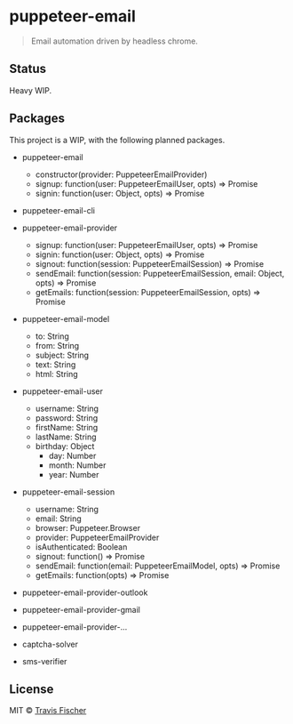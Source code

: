 # puppeteer-email

> Email automation driven by headless chrome.


## Status

Heavy WIP.


## Packages

This project is a WIP, with the following planned packages.

- puppeteer-email
  - constructor(provider: PuppeteerEmailProvider)
  - signup: function(user: PuppeteerEmailUser, opts) => Promise<PuppeteerEmailSession>
  - signin: function(user: Object, opts) => Promise<PuppeteerEmailSession>

- puppeteer-email-cli

- puppeteer-email-provider
  - signup: function(user: PuppeteerEmailUser, opts) => Promise<PuppeteerEmailSession>
  - signin: function(user: Object, opts) => Promise<PuppeteerEmailSession>
  - signout: function(session: PuppeteerEmailSession) => Promise
  - sendEmail: function(session: PuppeteerEmailSession, email: Object, opts) => Promise
  - getEmails: function(session: PuppeteerEmailSession, opts) => Promise<PuppeteerEmailModel>

- puppeteer-email-model
  - to: String
  - from: String
  - subject: String
  - text: String
  - html: String

- puppeteer-email-user
  - username: String
  - password: String
  - firstName: String
  - lastName: String
  - birthday: Object
    - day: Number
    - month: Number
    - year: Number

- puppeteer-email-session
  - username: String
  - email: String
  - browser: Puppeteer.Browser
  - provider: PuppeteerEmailProvider
  - isAuthenticated: Boolean
  - signout: function() => Promise
  - sendEmail: function(email: PuppeteerEmailModel, opts) => Promise
  - getEmails: function(opts) => Promise

- puppeteer-email-provider-outlook
- puppeteer-email-provider-gmail
- puppeteer-email-provider-...

- captcha-solver
- sms-verifier


## License

MIT © [Travis Fischer](https://github.com/transitive-bullshit)
